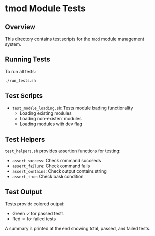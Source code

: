# tmod Module Tests

## Overview
This directory contains test scripts for the `tmod` module management system.

## Running Tests
To run all tests:
```bash
./run_tests.sh
```

## Test Scripts
- `test_module_loading.sh`: Tests module loading functionality
  - Loading existing modules
  - Loading non-existent modules
  - Loading modules with dev flag

## Test Helpers
`test_helpers.sh` provides assertion functions for testing:
- `assert_success`: Check command succeeds
- `assert_failure`: Check command fails
- `assert_contains`: Check output contains string
- `assert_true`: Check bash condition

## Test Output
Tests provide colored output:
- Green ✓ for passed tests
- Red ✗ for failed tests

A summary is printed at the end showing total, passed, and failed tests.
